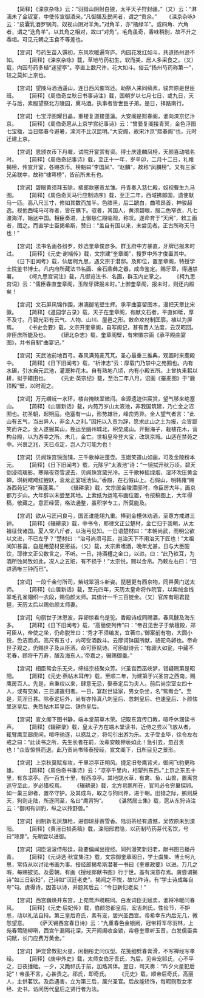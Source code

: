 <!-- { "loadSidebar": true } -->
　　【简释】《滦京杂咏》云：“羽猎山阴射白狼，太平天子狩封疆。”（又）云：“淋漓未了金钗宴，中使传宣御酒来。”凡御膳及民间者，谓之“贡余。”
　　《滦京杂咏》云：“皮囊乳酒罗锅肉，奴视山阴对羊角。”对角羊，亦“橘绿羊”。或四角、六角者，谓之“迭角羊”。以其角之相对，故曰“对角”。毛角虽奇，香味稍别，故不升之鼎俎。可见元朝之玉食不等差也。

　　【宫词】芍药生苗入馔初，东风吹暖遍穹庐。内园花发红如斗，共道扬州逊不如。
　　【简释】《滦京杂咏》载，草地芍药初生，软而美，居人多采食之。（又）载，内园芍药多植“迷望亭”。亭直上数尺许，花大如斗。俗云“扬州芍药称第一”，较之莫如上京也。

　　【宫词】望陵马酒洒遥山，连日西风催驾还。助祭人来同缟素，骏奔原是世臣班。
　　【简释】《周伯奇立秋日书事诗注》载，国朝岁以七月七日，或九日，天子与后，素服望祭北方陵园，奠马酒。执事者皆世臣子弟。是日，择路南行。

　　【宫词】七宝浮图耀日晶，重楼复道接蓬瀛。大安阁是熙春阁，谁向滦京忆汴京。
　　【简释】《周伯奇扈从上京学宫纪事诗》云：“曾甍复阁接青冥，金色浮图七宝楹，当日熙春今避暑，滦河不比汉昆明。”大安阁，故宋汴京“熙春阁”也，元时迁建上京。

　　【宫词】恩颁衣币下丹墀，试院开宴赏有资。得士庆逢麟凤榜，天颜喜动唱名时。
　　【简释】《周伯奇纪事诗》载，至正十一年，岁辛卯，二月十二日，礼帷揭榜，传宣开宴，各赐衣币。榜魁曰“李国凤”、“赵麟”，故称“凤麟榜”。又有三家兄弟联中，故称“棣萼榜”，皆前所未有也。

　　【宫词】碧眼黄须拜玉除，拂郎款塞贡龙雏。丹青奏入慈仁殿，奴视曹生九马图。
　　【简释】《周伯奇天马行应制诗序》载，至正二年，西域拂郎国，遗使献马一匹。高八尺三寸，修如其数而加半。色膝黑，后二蹏白，曲项昂首，神骏超逸。视他西域马可称者，皆在髃下。驭者，其国人，黄须碧眼，服二色窄衣，凡七渡海洋，始达中国。相臣奏进，上御慈仁殿临观，称叹。遂命育于“天闲”，敕工画者，图之。而直学士臣揭希斯，赞曰：“盖自有国以来，未尝见者。正古所称天马也！”

　　【宫词】法书名画各纷罗，妙选奎章俊彦多。群玉府中方暴直，牙牌已报未时过。
　　【简释】《元史·谢端传》载，文宗建“奎章阁”，搜罗中外才俊置其中。
　　《日下旧闻考》载，仙居柯九思，遇文宗于潜邸。及即位，置奎章阁，特授学士院鉴书博士。凡内府所藏法书名画、金石鼎彝之器，咸命鉴定。赐牙章，得通禁署。
　　《柯九思宫词注》载，凡御览法书、名画，群玉内史掌之。
　　《柯九思宫词》云：“儒臣春直奎章阁，玉陛牙牌报未时。”上御奎章阁，报未时，则还内殿矣！

　　【宫词】文石屏风锦作围，淋漓御笔壁生辉。承平曲宴留图本，漫把天章比宋徽。
　　【简释】《道园学古录》载，天子在奎章阁，有献文石者，平直如砥，厚不及寸。丹碧光彩有云气、人物、山川、屋邑之形。敕命攻材制匡廓，植以为屏焉。
　　《书史会要》载，文宗开奎章阁，自写阁记，甚有晋人法度，云汉昭回。非臣庶所能及也。
　　《研北杂志》载，奎章阁壁，有宋徽宗画《承平殿曲宴图》，并书自制“曲宴记。”

　　【宫词】天武池前地百弓，春风满苑麦芃芃。圣心最重三推典，观画时来鹿殿中。
　　【简释】《日下旧闻考》载，“析津志”云：厚载门乃禁中之苑囿也。内有水碾，引水自元武池，灌溉种花木。自有熟地八顷，内有小殿五所。上曾执耒耜以耕，拟于耤田也。
　　《元史·英宗纪》载，至治二年八月，诏画《蚕麦图》于“鹿顶殿”壁，以时观之。

　　【宫词】万元巑岏一水环，楼台掩映翠微间。金源遗迹供宸赏，望气移来绝塞山。
　　【简释】《山居新话》载，内苑万岁山太液池，非我国筑建，乃亡金之沼囿也。初圣朝，起朔庭。绝塞有一山，形势雄壮，峰峦秀异。金人望气者言：“此山有五气，当出异人，非金人之利。”因托以入贡为辞，愿求此山之土为报，众皆鄙笑而许之。金人遂掘其山，挽运至幽州城北，积垒成山。开掘海子，栽植花木，营构台殿，以为游幸之所。未几，金亡。世祖皇帝登大宝，改筑京城。山适在禁苑之中。兴衰之兆，天已点定，岂人力可能为也！

　　【宫词】贝阙珠宫镜面铺，三千歌棹驻蓬壶。玉娥笑道山如画，可及金陵粉本元。
　　【简释】《日下旧闻考》载，元陈孚“太液池”诗：“一镜拭开秋万顷，碧天倒浸琉璃影。寒飚夜卷雪波去，贝阙珠宫黛光冷。三千歌棹摇绿烟，湿环吹压黄金蝉。琪树飕飕红鲤跃，衮龙正宴瑶池仙。”香殿，在石假山上。石假山，明韩雍“赐游西苑记”称“赛蓬莱。”
　　《辍耕录》载，文宗居金陵潜邸时，命臣房大年，画京都万岁山。大年辞以未尝至其地。上索纸为运笔布画位置，令按稿图上，大年得稿，敬藏之。意匠经营，格法通整，虽积学专工，所莫能及。

　　【宫词】欲从弓匠问良弓，国匠谁能翊九重。捧到金槽休劝酒，至尊方戒进三钟。
　　【简释】《辍耕录》载，中书令，耶律文正公楚材，金亡归于我朝，从太祖征伐诸国。夏人常八斤者，以治弓见知。一日语楚材曰：“本朝尚武，而明公欲以文进，不已左乎？”楚材曰：“治弓尚须弓匠，岂治天下不用治天下匠也！”太祖闻知甚喜，自是用楚材更密益。（又）载，太宗素嗜酒，晚年尤甚，日与大臣酣饮，耶律文正公数言之，不听。一日，持酒槽之金口，以进。曰：“此乃铁耳，为酒所蚀尚致如此，况人之五赃，有不损乎！”太宗悦，赐以金帛。乃敕左右曰：“日进酒唯三钟而已”。

　　【宫词】一段千金付所司，紫绒翠羽斗新姿。琵琶更有西京物，同畀黄门送太师。
　　【简释】《山居新话》载，至元四年，天历太皇命将作院官，以紫绒金线翠毛孔雀翎织一衣段，赐伯颜太师。其值计一千三百锭金。（又）官库有昭君琵琶，天历太后以赐伯颜太师妻。

　　【宫词】句丽世子沐恩波，异卵惊看鸟是驼。香殿诗成同赐酒，春风醺及海东多。
　　【简释】《日下旧闻考》载，“高丽使列传”曰：“帝召见世子于紫檀殿，郑可臣从，帝使之坐，仍命脱笠曰：‘秀才不须编发，宜著巾。’御案前有物，大圆小锐，色洁而贞。高尺有五寸，内可受酒数斗。云摩诃钵国所献，骆驼鸟卵也。帝命世子观之，仍赐世子及从臣酒。命可臣赋诗。可臣献诗云：‘有卵大如瓮，中藏不老春，顾将千万寿，醺及海东人。’帝嘉之，辍赐御羹。”

　　【宫词】相臣鸳会乐无央，缔结宗枝聚众芳。兴圣宫西巫峡梦，错疑赐第是昭阳。
　　【简释】《元史·燕帖木耳传》载，至顺二年，为建第于兴圣宫之西南，赐鹰房百人。先是，自秉权以来，肆意无忌，娶泰定后为夫人。前后尚宗室女四十人，或有交矣，三日遽遣归者。一日，宴赵世延家，男女杂坐，名“鸳鸯会”。至是，荒淫日甚。除泰定后外，尚有亦怜真八刺皇后、忽刺皇后、也速皇后、卜颜怯里迷皇后、失烈帖木耳皇后、铁你皇后。

　　【宫词】宣文阁下图书静，端本堂前草木荣。记取东宫传口教，喧呼休溷读书声。
　　【简释】《辍耕录》载，皇太子方在端木堂读书，近侍之尝以飞放从者，辄臂鹰至廊庑间，喧呼驰逐，以惑乱之，将勾引出游为乐。太子受业毕，徐令左右戒之曰：“此读书之所，先生长者在前，汝辈安敢狎亵如此！急引去，忽召责也！”众皆惊惧而退。此乃贡尚书师泰授经，宣文阁下，日所目见之景形。

　　【宫词】上京秋莫赋车攻，千里凉亭正朔风。捷足旧夸鹰背犬，御闲飞豹更称雄。
　　【简释】《周伯奇书事诗》云：“凉亭千里内，相望列东西。”上京之东五十里，有东凉亭。西一百五十里，有西凉亭。其地饶水草，有禽、鱼、山兽，置离宫巡守至此，岁必猎校焉。
　　《辍耕录》载，北方皂鹏所在，官司必令穷巢探卵。如一巢三卵者，置卒守护。及其成鸟，取之与狗同养，进于朝。田猎之际，鹏则戾天，狗则走陆，所逐同至，名曰“鹰背狗”。
　　《湛然居士集》载，扈从东狩诗注云：“御闲有训豹，纵之以抟野兽。”

　　【宫词】别制新茗厌旗枪，进御琼芽赛雪香。陆羽茶经有遗憾，吴侬原未到滦阳。
　　【简释】《黄溍日损斋稿》载，滦阳邢君隐，以药制芍药芽代茗饮，号曰“琼芽”。先朝尝以进御。

　　【宫词】词臣滚滚侍彤廷，政要偏闻出授经。同列漫笑新妇老，献书图已播丹青。
　　【简释】《元诗选·秋宜集注》载，文宗御奎章阁日，学士虞集、博士柯九思，常侍从以讨论书画为事。授经郎揭希斯潜著一书曰《奎章政要》以进。万几之暇，每赐披览。及晏朝，有画《授经郎献书图》行于世。盖有深意存焉。虞尝谓揭诗“如三日新妇”，己诗如“汉廷老吏”。揭闻之不悦，故忆昨诗，有“学士诗成每自夸”句。虞得诗，因答以诗，并题其后云：“今日新妇老矣！”

　　【宫词】西宫巍焕并东宫，上苑莺声睍睆同。白发词臣无赋卖，谁将冷暖问春风。
　　【简释】《元史·后妃传》载，伯颜忽都皇后，宏吉刺氏。性俭节，不妒忌，动以礼法自持。第三皇后奇氏，素有宠，居兴圣西宫。帝希幸东内后无几，微怨望意。
　　《萨天锡西宫春日诗》云：“九重春色金银阙，冠带将军尽羽林，上苑春莺随柳啭，西宫午漏隔花深，天开阊阖收金锁，帘卷奎章听玉音，白发儒臣卖词赋，长门应费万黄金。”

　　【宫词】妒宠曾教犯火星，闲翻彤史问仪型。花笺细劈春膏滑，不写禅经写孝经。
　　【简释】《庚申外史》载，太师女伯牙吾氏，为后。见帝宠祁氏，心不平之，日夜捶础。一夕，又跪祁氏于前，加烙其体。翌日，司天奏：“昨夕火星犯后妃”！帝虽不言，心甚责之。祁氏，即奇氏。
　　《元史》载，顺帝后奇氏，高丽人，主供茗饮。及后遇害，立为第三后，居兴圣官。后故能矫饰，每暇则取女孝经、史书，访问历代皇后之贤行者为法。
